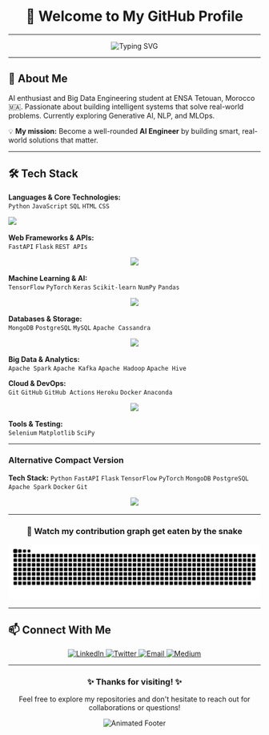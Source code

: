 
# <div align="center">👋 Welcome to My GitHub Profile</div>

--- 

<div align="center">

  ![Typing SVG](https://readme-typing-svg.herokuapp.com?font=Fira+Code&pause=100&color=9C27B0&center=true&vCenter=true&width=435&lines=Data+Engineer;Data+Scientist;Problem+Solver;AI+Enthusiast)
  
</div>

---

## <div align="left">🚀 About Me</div>
AI enthusiast and Big Data Engineering student at ENSA Tetouan, Morocco 🇲🇦. Passionate about building intelligent systems that solve real-world problems. Currently exploring Generative AI, NLP, and MLOps.

💡 **My mission:** Become a well-rounded **AI Engineer** by building smart, real-world solutions that matter.

---

## 🛠️ Tech Stack

**Languages & Core Technologies:**  
`Python` `JavaScript` `SQL` `HTML` `CSS`

<p align="left">
  <img src="https://skillicons.dev/icons?i=python,js,html,css,mysql" />
</p>

**Web Frameworks & APIs:**  
`FastAPI` `Flask` `REST APIs`

<p align="center">
  <img src="https://skillicons.dev/icons?i=fastapi,flask" />
</p>

**Machine Learning & AI:**  
`TensorFlow` `PyTorch` `Keras` `Scikit-learn` `NumPy` `Pandas`

<p align="center">
  <img src="https://skillicons.dev/icons?i=tensorflow,pytorch" />
</p>

**Databases & Storage:**  
`MongoDB` `PostgreSQL` `MySQL` `Apache Cassandra`

<p align="center">
  <img src="https://skillicons.dev/icons?i=mongodb,postgres,mysql" />
</p>

**Big Data & Analytics:**  
`Apache Spark` `Apache Kafka` `Apache Hadoop` `Apache Hive`

**Cloud & DevOps:**  
`Git` `GitHub` `GitHub Actions` `Heroku` `Docker` `Anaconda`

<p align="center">
  <img src="https://skillicons.dev/icons?i=git,github,heroku,docker" />
</p>

**Tools & Testing:**  
`Selenium` `Matplotlib` `SciPy`

---


### Alternative Compact Version

**Tech Stack:** `Python` `FastAPI` `Flask` `TensorFlow` `PyTorch` `MongoDB` `PostgreSQL` `Apache Spark` `Docker` `Git`

<p align="center">
  <img src="https://skillicons.dev/icons?i=python,cpp,fastapi,flask,tensorflow,pytorch,mongodb,postgres,mysql,git,github,docker," />
</p>




---

<div align="center">
  
  ### 🐍 Watch my contribution graph get eaten by the snake
 
</div>

<picture>


  <source media="(prefers-color-scheme: dark)" srcset="https://raw.githubusercontent.com/bensbehChaimae/bensbehChaimae/output/github-snake-dark.svg" />
  <source media="(prefers-color-scheme: light)" srcset="https://raw.githubusercontent.com/bensbehChaimae/bensbehChaimae/output/github-snake.svg" />
  <img alt="github-snake" src="https://raw.githubusercontent.com/bensbehChaimae/bensbehChaimae/output/github-snake.svg" />
</picture>

---



## <div align="left">📫 Connect With Me</div>

<div align="center">
  <a href="https://linkedin.com/in/yourlinkedin" target="_blank">
    <img src="https://img.shields.io/badge/LinkedIn-0077B5?style=for-the-badge&logo=linkedin&logoColor=white" alt="LinkedIn"/>
  </a>
  <a href="https://twitter.com/yourtwitter" target="_blank">
    <img src="https://img.shields.io/badge/Twitter-1DA1F2?style=for-the-badge&logo=twitter&logoColor=white" alt="Twitter"/>
  </a>
  <a href="mailto:your.email@example.com" target="_blank">
    <img src="https://img.shields.io/badge/Email-D14836?style=for-the-badge&logo=gmail&logoColor=white" alt="Email"/>
  </a>
  <a href="https://medium.com/@yourusername" target="_blank">
    <img src="https://img.shields.io/badge/Medium-12100E?style=for-the-badge&logo=medium&logoColor=white" alt="Medium"/>
  </a>
</div>

--- 

<div align="center">
  <h3>✨ Thanks for visiting! ✨</h3>
  <p>Feel free to explore my repositories and don't hesitate to reach out for collaborations or questions!</p>
  
  ![Animated Footer](https://capsule-render.vercel.app/api?type=waving&color=9C27B0&height=120&section=footer)
</div>
